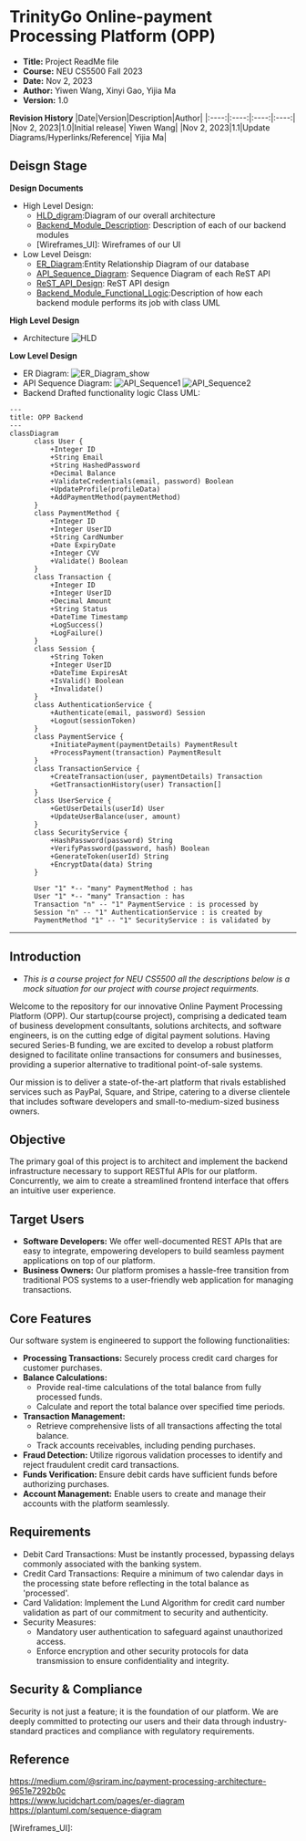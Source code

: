 # TrinityGo Online-payment Processing Platform (OPP)
- **Title:** Project ReadMe file
- **Course:** NEU CS5500 Fall 2023
- **Date:** Nov 2, 2023
- **Author:** Yiwen Wang, Xinyi Gao, Yijia Ma
- **Version:** 1.0

**Revision History**
|Date|Version|Description|Author|
|:----:|:----:|:----:|:----:|
|Nov 2, 2023|1.0|Initial release| Yiwen Wang|
|Nov 2, 2023|1.1|Update Diagrams/Hyperlinks/Reference| Yijia Ma|

## Deisgn Stage
**Design Documents**
- High Level Design:
    - [HLD_digram]:Diagram of our overall architecture
    - [Backend_Module_Description]: Description of each of our backend modules
    - [Wireframes_UI]: Wireframes of our UI
- Low Level Deisgn:
    - [ER_Diagram]:Entity Relationship Diagram of our database
    - [API_Sequence_Diagram]: Sequence Diagram of each ReST API
    - [ReST_API_Design]: ReST API design
    - [Backend_Module_Functional_Logic]:Description of how each backend module performs its job with class UML

**High Level Design**
- Architecture
![HLD](https://github.com/TrinityGo/opp-api/blob/main/design-documents/HLD.JPG)

**Low Level Design**
- ER Diagram:
![ER_Diagram_show](https://github.com/TrinityGo/opp-api/blob/main/design-documents/ER_Diagram_for_Online_Payment_System.jpeg)
- API Sequence Diagram:
![API_Sequence1](https://github.com/TrinityGo/opp-api/blob/main/design-documents/Sequence_Diagram/Sequence_Diagram1.png)
![API_Sequence2](https://github.com/TrinityGo/opp-api/blob/main/design-documents/Sequence_Diagram/Sequence_Diagram2.png)
- Backend Drafted functionality logic Class UML:
```mermaid
---
title: OPP Backend
---
classDiagram
      class User {
          +Integer ID
          +String Email
          +String HashedPassword
          +Decimal Balance
          +ValidateCredentials(email, password) Boolean
          +UpdateProfile(profileData)
          +AddPaymentMethod(paymentMethod)
      }
      class PaymentMethod {
          +Integer ID
          +Integer UserID
          +String CardNumber
          +Date ExpiryDate
          +Integer CVV
          +Validate() Boolean
      }
      class Transaction {
          +Integer ID
          +Integer UserID
          +Decimal Amount
          +String Status
          +DateTime Timestamp
          +LogSuccess()
          +LogFailure()
      }
      class Session {
          +String Token
          +Integer UserID
          +DateTime ExpiresAt
          +IsValid() Boolean
          +Invalidate()
      }
      class AuthenticationService {
          +Authenticate(email, password) Session
          +Logout(sessionToken)
      }
      class PaymentService {
          +InitiatePayment(paymentDetails) PaymentResult
          +ProcessPayment(transaction) PaymentResult
      }
      class TransactionService {
          +CreateTransaction(user, paymentDetails) Transaction
          +GetTransactionHistory(user) Transaction[]
      }
      class UserService {
          +GetUserDetails(userId) User
          +UpdateUserBalance(user, amount)
      }
      class SecurityService {
          +HashPassword(password) String
          +VerifyPassword(password, hash) Boolean
          +GenerateToken(userId) String
          +EncryptData(data) String
      }

      User "1" *-- "many" PaymentMethod : has
      User "1" *-- "many" Transaction : has
      Transaction "n" -- "1" PaymentService : is processed by
      Session "n" -- "1" AuthenticationService : is created by
      PaymentMethod "1" -- "1" SecurityService : is validated by
```

----------------

## Introduction
- *This is a course project for NEU CS5500 all the descriptions below is a mock situation for our project with course project requirments.*


Welcome to the repository for our innovative Online Payment Processing Platform (OPP). Our startup(course project), comprising a dedicated team of business development consultants, solutions architects, and software engineers, is on the cutting edge of digital payment solutions. Having secured Series-B funding, we are excited to develop a robust platform designed to facilitate online transactions for consumers and businesses, providing a superior alternative to traditional point-of-sale systems.


Our mission is to deliver a state-of-the-art platform that rivals established services such as PayPal, Square, and Stripe, catering to a diverse clientele that includes software developers and small-to-medium-sized business owners.

## Objective
The primary goal of this project is to architect and implement the backend infrastructure necessary to support RESTful APIs for our platform. Concurrently, we aim to create a streamlined frontend interface that offers an intuitive user experience.

## Target Users
- **Software Developers:** We offer well-documented REST APIs that are easy to integrate, empowering developers to build seamless payment applications on top of our platform.
- **Business Owners:** Our platform promises a hassle-free transition from traditional POS systems to a user-friendly web application for managing transactions.

## Core Features
Our software system is engineered to support the following functionalities:
- **Processing Transactions:** Securely process credit card charges for customer purchases.
- **Balance Calculations:**
    - Provide real-time calculations of the total balance from fully processed funds.
    - Calculate and report the total balance over specified time periods.
- **Transaction Management:**
    - Retrieve comprehensive lists of all transactions affecting the total balance.
    - Track accounts receivables, including pending purchases.
- **Fraud Detection:** Utilize rigorous validation processes to identify and reject fraudulent credit card transactions.
- **Funds Verification:** Ensure debit cards have sufficient funds before authorizing purchases.
- **Account Management:** Enable users to create and manage their accounts with the platform seamlessly.


## Requirements
- Debit Card Transactions: Must be instantly processed, bypassing delays commonly associated with the banking system.
- Credit Card Transactions: Require a minimum of two calendar days in the processing state before reflecting in the total balance as 'processed'.
- Card Validation: Implement the Lund Algorithm for credit card number validation as part of our commitment to security and authenticity.
- Security Measures:
    - Mandatory user authentication to safeguard against unauthorized access.
    - Enforce encryption and other security protocols for data transmission to ensure confidentiality and integrity.

## Security & Compliance
Security is not just a feature; it is the foundation of our platform. We are deeply committed to protecting our users and their data through industry-standard practices and compliance with regulatory requirements.

## Reference
https://medium.com/@sriram.inc/payment-processing-architecture-9651e7292b0c  
https://www.lucidchart.com/pages/er-diagram  
https://plantuml.com/sequence-diagram

<!-- auto references -->
[ReST_API_Design]: https://github.com/TrinityGo/opp-api/blob/main/design-documents/ReST_API_design.md
[HLD_digram]:https://github.com/TrinityGo/opp-api/blob/main/design-documents/HLD.JPG
[Backend_Module_Description]: https://github.com/TrinityGo/opp-api/blob/main/design-documents/Backend_Module_Description.md
[ER_Diagram]:https://github.com/TrinityGo/opp-api/blob/main/design-documents/ER_Diagram_for_Online_Payment_System.jpeg
[Backend_Module_Functional_Logic]:https://github.com/TrinityGo/opp-api/blob/main/design-documents/Backend_Module_Functional_Logic.md
[API_Sequence_Diagram]: https://github.com/TrinityGo/opp-api/tree/main/design-documents/Sequence_Diagram
[Wireframes_UI]:
